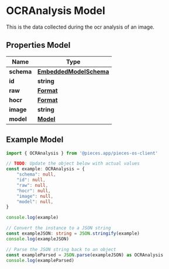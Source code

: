 
# OCRAnalysis Model

This is the data collected during the ocr analysis of an image.

## Properties Model

Name | Type
------------ | -------------
**schema** | [**EmbeddedModelSchema**](EmbeddedModelSchema)
**id** | **string**
**raw** | [**Format**](Format)
**hocr** | [**Format**](Format)
**image** | **string**
**model** | [**Model**](Model)

## Example Model

```typescript
import { OCRAnalysis } from '@pieces.app/pieces-os-client'

// TODO: Update the object below with actual values
const example: OCRAnalysis = {
    "schema": null,
    "id": null,
    "raw": null,
    "hocr": null,
    "image": null,
    "model": null,
}

console.log(example)

// Convert the instance to a JSON string
const exampleJSON: string = JSON.stringify(example)
console.log(exampleJSON)

// Parse the JSON string back to an object
const exampleParsed = JSON.parse(exampleJSON) as OCRAnalysis
console.log(exampleParsed)
```


